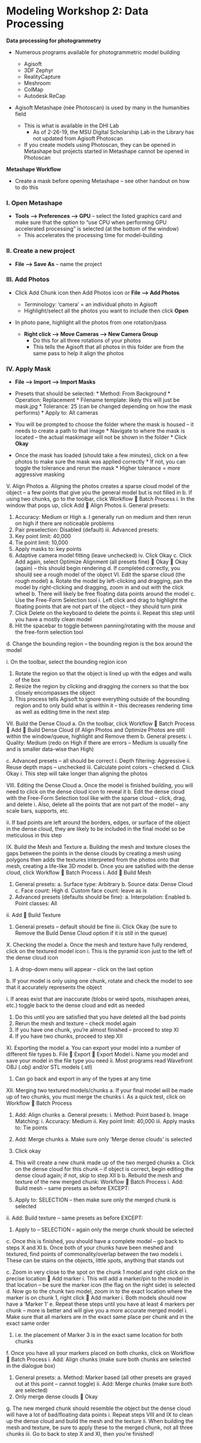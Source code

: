 # Modeling Workshop 2: Data Processing

**Data processing for photogrammetry**
* Numerous programs available for photogrammetric model building
    * Agisoft
    * 3DF Zephyr
    * RealityCapture
    * Meshroom
    * ColMap
    * Autodesk ReCap

* Agisoft Metashape (née Photoscan) is used by many in the humanities field
    * This is what is available in the DHI Lab
        * As of 2-26-19, the MSU Digital Scholarship Lab in the Library has not updated from Agisoft Photoscan
    * If you create models using Photoscan, they can be opened in Metashape but projects started in Metashape cannot be opened in Photoscan
    
**Metashape Workflow**
* Create a mask before opening Metashape – see other handout on how to do this

### I. Open Metashape

* **Tools --> Preferences --> GPU** – select the listed graphics card and make sure that the option to “use CPU when performing GPU accelerated processing” is selected (at the bottom of the window)
    * This accelerates the processing time for model-building

### II. Create a new project

* **File --> Save As** – name the project

### III. Add Photos
* Click Add Chunk icon then Add Photos icon or **File --> Add Photos**
    * Terminology: ‘camera’ = an individual photo in Agisoft
    * Highlight/select all the photos you want to include then click **Open**

* In photo pane, highlight all the photos from one rotation/pass
    * **Right click --> Move Cameras --> New Camera Group**
        * Do this for all three rotations of your photos
        * This tells the Agisoft that all photos in this folder are from the same pass to help it align the photos

### IV. Apply Mask
* **File --> Import --> Import Masks**
* Presets that should be selected:
      * Method: From Background
      * Operation: Replacement
      * Filename template: likely this will just be mask.jpg
      * Tolerance: 25 (can be changed depending on how the mask performs)
      * Apply to: All cameras

* You will be prompted to choose the folder where the mask is housed – it needs to create a path to that image
      * Navigate to where the mask is located – the actual maskimage will not be shown in the folder
            * Click **Okay**
* Once the mask has loaded (should take a few minutes), click on a few photos to make sure the mask was applied correctly
      * If not, you can toggle the tolerance and rerun the mask
            * Higher tolerance = more aggressive masking

V. Align Photos
a. Aligning the photos creates a sparse cloud model of the object – a
few points that give you the general model but is not filled in
b. If using two chunks, go to the toolbar, click Workflow  Batch
Process
i. In the window that pops up, click Add  Align Photos
ii. General presets:
1. Accuracy: Medium or High
a. I generally run on medium and then rerun on
high if there are noticeable problems
2. Pair preselection: Disabled (default)
iii. Advanced presets:
1. Key point limit: 40,000
2. Tie point limit: 10,000
3. Apply masks to: key points
4. Adaptive camera model fitting (leave unchecked)
iv. Click Okay
c. Click Add again, select Optimize Alignment (all presets fine) 
Okay  Okay (again) – this should begin rendering
d. If completed correctly, you should see a rough model of the object
VI. Edit the sparse cloud (the rough model)
a. Rotate the model by left-clicking and dragging, pan the model by
right-clicking and dragging, zoom in and out with the click wheel
b. There will likely be free floating data points around the model
c. Use the Free-Form Selection tool
i. Left click and drag to highlight the floating points that are not
part of the object
– they should
turn pink
1. Click
Delete on
the
keyboard
to delete the points
ii. Repeat this step until you have a mostly clean model
1. Hit the spacebar to toggle between panning/rotating
with the mouse and the free-form selection tool

d. Change the bounding region – the bounding region is the box
around the model

i. On the toolbar, select the bounding region icon
1. Rotate the region so that the object is lined up with
the edges and walls
of the box
2. Resize the region
by clicking and
dragging the
corners so that the
box closely
encompasses the object
3. This process tells Agisoft to ignore everything outside
of the bounding region and to only build what is within
it – this decreases rendering time as well as editing
time in the next step

VII. Build the Dense Cloud
a. On the toolbar, click Workflow  Batch Process  Add  Build
Dense Cloud (if Align Photos and Optimize Photos are still within
the window/queue, highlight and Remove them
b. General presets:
i. Quality: Medium (redo on High if there are errors –
Medium is usually fine and is smaller data-wise than High)

c. Advanced presets – all should be correct
i. Depth filtering: Aggressive
ii. Reuse depth maps – unchecked
iii. Calculate point colors – checked
d. Click Okay
i. This step will take longer than aligning the photos

VIII. Editing the Dense Cloud
a. Once the model is finished building, you will need to click on the
dense cloud icon to reveal it
b. Edit the dense cloud with the Free-Form Selection tool like with
the sparse cloud – click, drag, and delete
i. Also, delete all the points that are not part of the model – any
scale bars, supports, etc.

ii. If bad points are left around the borders, edges, or surface of
the object in the dense cloud, they are likely to be included in
the final model so be meticulous in this step

IX. Build the Mesh and Texture
a. Building the mesh and texture closes the gaps between the points
in the dense clouds by creating a mesh using polygons then adds
the textures interpreted from the photos onto that mesh, creating a
life-like 3D model
b. Once you are satisfied with the dense cloud, click Workflow 
Batch Process
i. Add  Build Mesh
1. General presets:
a. Surface type: Arbitrary
b. Source data: Dense Cloud
c. Face count: High
d. Custom face count: leave as is
2. Advanced presets (defaults should be fine):
a. Interpolation: Enabled
b. Point classes: All

ii. Add  Build Texture
1. General presets – default should be fine
iii. Click Okay (be sure to Remove the Build Dense
Cloud option if it is still in the queue)

X. Checking the model
a. Once the mesh and texture have fully rendered, click on the
textured model icon
i. This is the pyramid icon just to the left of the dense cloud
icon
1. A drop-down menu will appear – click on the last
option

b. If your model is only using one chunk, rotate and check the model
to see that it accurately represents the object

i. If areas exist that are inaccurate (blobs or weird spots,
misshapen areas, etc.) toggle back to the dense cloud and
edit as needed
1. Do this until you are satisfied that you have deleted all
the bad points
2. Rerun the mesh and texture – check model again
3. If you have one chunk, you’re almost finished –
proceed to step XI
4. If you have two chunks, proceed to step XII

XI. Exporting the model
a. You can export your model into a number of different file types
b. File  Export  Export Model
i. Name you model and save your model in the file type you
need
ii. Most programs read Wavefront OBJ (.obj) and/or STL
models (.stl)
1. Can go back and export in any of the types at any
time

XII. Merging two textured models/chunks
a. If your final model will be made up of two chunks, you must merge
the chunks
i. As a quick test, click on Workflow  Batch Process
1. Add: Align chunks
a. General presets:
i. Method: Point based
b. Image Matching:
i. Accuracy: Medium
ii. Key point limit: 40,000
iii. Apply masks to: Tie points

2. Add: Merge chunks
a. Make sure only ‘Merge dense clouds’ is
selected
3. Click okay
4. This will create a new chunk made up of the two
merged chunks
a. Click on the dense cloud for this chunk – if
object is correct, begin editing the dense cloud
again; if not, skip to step XII b
b. Rebuild the mesh and texture of the new
merged chunk: Workflow  Batch Process
i. Add: Build mesh – same presets as
before EXCEPT:
1. Apply to: SELECTION – then
make sure only the merged
chunk is selected

ii. Add: Build texture – same presets as
before EXCEPT:
1. Apply to – SELECTION – again
only the merge chunk should be
selected

c. Once this is finished, you should have a
complete model – go back to steps X and XI
b. Once both of your chunks have been meshed and textured, find
points of commonality/overlap between the two models
i. These can be stains on the objects, little spots, anything that
stands out

c. Zoom in very close to the spot on the chunk 1 model and right click
on the precise location  Add marker
i. This will add a marker/pin to the model in that location – be
sure the marker icon (the flag on the right side) is selected
d. Now go to the chunk two model, zoom in to the exact location
where the marker is on chunk 1, right click  Add marker
i. Both models should now have a ‘Marker 1’
e. Repeat these steps until you have at least 4 markers per chunk –
more is better and will give you a more accurate merged model
i. Make sure that all markers are in the exact same place per
chunk and in the exact same order
1. i.e. the placement of Marker 3 is in the exact same
location for both chunks

f. Once you have all your markers placed on both chunks, click on
Workflow  Batch Process
i. Add: Align chunks (make sure both chunks are selected in
the dialogue box)
1. General presets:
a. Method: Marker based (all other presets are
grayed out at this point – cannot toggle)
ii. Add: Merge chunks (make sure both are selected)
1. Only merge dense clouds  Okay

g. The new merged chunk should resemble the object but the dense
cloud will have a lot of bad/floating data points
i. Repeat steps VIII and IX to clean up the dense cloud and
build the mesh and the texture
ii. When building the mesh and texture, be sure to apply these
to the merged chunk, not all three chunks
iii. Go to back to step X and XI, then you’re finished!
